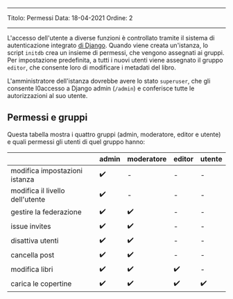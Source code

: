 - - -
Titolo: Permessi Data: 18-04-2021 Ordine: 2
- - -

L'accesso dell'utente a diverse funzioni è controllato tramite il sistema di autenticazione integrato [di Django](https://docs.djangoproject.com/en/3.2/topics/auth/default/). Quando viene creata un'istanza, lo script `initdb` crea un insieme di permessi, che vengono assegnati ai gruppi. Per impostazione predefinita, a tutti i nuovi utenti viene assegnato il gruppo `editor`, che consente loro di modificare i metadati del libro.

L'amministratore dell'istanza dovrebbe avere lo stato `superuser`, che gli consente l0accesso a Django admin (`/admin`) e conferisce tutte le autorizzazioni al suo utente.

## Permessi e gruppi
Questa tabella mostra i quattro gruppi (admin, moderatore, editor e utente) e quali permessi gli utenti di quel gruppo hanno:

|                                 | admin | moderatore | editor | utente |
| ------------------------------- | ----- | ---------- | ------ | ------ |
| modifica impostazioni istanza   | ✔️    | -          | -      | -      |
| modifica il livello dell'utente | ✔️    | -          | -      | -      |
| gestire la federazione          | ✔️    | ✔️         | -      | -      |
| issue invites                   | ✔️    | ✔️         | -      | -      |
| disattiva utenti                | ✔️    | ✔️         | -      | -      |
| cancella post                   | ✔️    | ✔️         | -      | -      |
| modifica libri                  | ✔️    | ✔️         | ✔️     | -      |
 carica le copertine           |  ✔️    |     ✔️       |   ✔️     |  ✔️
